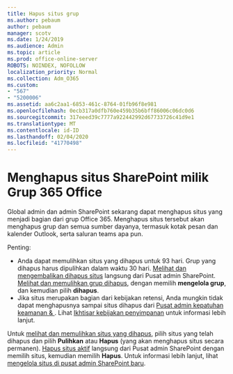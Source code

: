 ```yaml
---
title: Hapus situs grup
ms.author: pebaum
author: pebaum
manager: scotv
ms.date: 1/24/2019
ms.audience: Admin
ms.topic: article
ms.prod: office-online-server
ROBOTS: NOINDEX, NOFOLLOW
localization_priority: Normal
ms.collection: Adm_O365
ms.custom:
- "567"
- "5200006"
ms.assetid: aa6c2aa1-6853-461c-8764-01fb96f8e981
ms.openlocfilehash: 0ecb317a0dfb760e459b35b6bff86006c06dc0d6
ms.sourcegitcommit: 317eeed39c7777a922442992d67733726c41d9e1
ms.translationtype: MT
ms.contentlocale: id-ID
ms.lasthandoff: 02/04/2020
ms.locfileid: "41770498"
---
```

# <a name="delete-a-sharepoint-site-that-belongs-to-an-office-365-group"></a>Menghapus situs SharePoint milik Grup 365 Office

Global admin dan admin SharePoint sekarang dapat menghapus situs yang menjadi bagian dari grup Office 365. Menghapus situs tersebut akan menghapus grup dan semua sumber dayanya, termasuk kotak pesan dan kalender Outlook, serta saluran teams apa pun.
  
Penting:

- Anda dapat memulihkan situs yang dihapus untuk 93 hari. Grup yang dihapus harus dipulihkan dalam waktu 30 hari. [Melihat dan mengembalikan dihapus situs](https://admin.microsoft.com/sharepoint) langsung dari Pusat admin SharePoint. [Melihat dan memulihkan grup dihapus](https://outlook.office.com/people/group/deleted), dengan memilih **mengelola grup**, dan kemudian pilih **dihapus**.
- Jika situs merupakan bagian dari kebijakan retensi, Anda mungkin tidak dapat menghapusnya sampai situs dihapus dari [Pusat admin kepatuhan keamanan &amp; ](https://protection.office.com/?rfr=AdminCenter#/retention). Lihat [Ikhtisar kebijakan penyimpanan](https://docs.microsoft.com/office365/securitycompliance/retention-policies#content-in-onedrive-accounts-and-sharepoint-sites) untuk informasi lebih lanjut.
  
Untuk [melihat dan memulihkan situs yang dihapus](https://admin.microsoft.com/sharepoint), pilih situs yang telah dihapus dan pilih **Pulihkan** atau **Hapus** (yang akan menghapus situs secara permanen). [Hapus situs aktif](https://admin.microsoft.com/sharepoint) langsung dari Pusat admin SharePoint dengan memilih situs, kemudian memilih **Hapus**. Untuk informasi lebih lanjut, lihat [mengelola situs di pusat admin SharePoint baru](https://docs.microsoft.com/sharepoint/manage-sites-in-new-admin-center).
  
